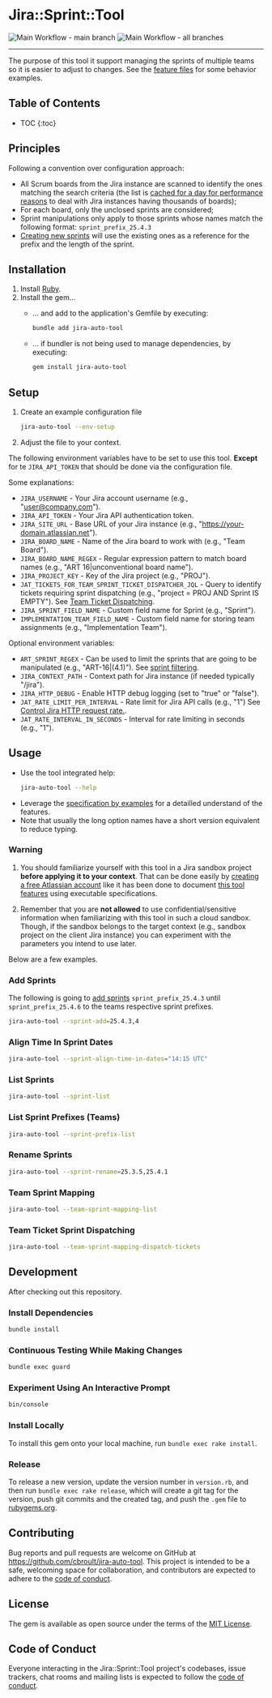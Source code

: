 # Jira::Sprint::Tool

![Main Workflow - main branch](https://github.com/cbroult/jira-auto-tool/actions/workflows/main.yml/badge.svg?branch=main&label=Ruby%20-%20main%20branch)
![Main Workflow - all branches](https://github.com/cbroult/jira-auto-tool/actions/workflows/main.yml/badge.svg?label=Ruby%20-%20all%20branches)

****
The purpose of this tool it support managing the sprints of multiple teams so it is easier to adjust to changes.
See the [feature files](./features) for some behavior examples.

## Table of Contents

<!-- Generated using jekyll-toc -->

* TOC
  {:toc}

## Principles

Following a convention over configuration approach:
* All Scrum boards from the Jira instance are scanned to identify the ones matching the search criteria 
(the list is [cached for a day for performance reasons](./features/cache_boards.feature) to deal with Jira 
instances having thousands of boards);
* For each board, only the unclosed sprints are considered;
* Sprint manipulations only apply to those sprints whose names match the following format: `sprint_prefix_25.4.3`
* [Creating new sprints](./features/create_sprints_using_existing_ones_as_reference.feature) 
will use the existing ones as a reference for the prefix and the length of the sprint.

## Installation

1. Install [Ruby](https://www.ruby-lang.org/en/downloads/).
1. Install the gem...
   * ... and add to the application's Gemfile by executing:

     ```bash
     bundle add jira-auto-tool
     ```
     
   * ... if bundler is not being used to manage dependencies, by executing:
     
     ```bash
     gem install jira-auto-tool
     ```

## Setup

1. Create an example configuration file
   ```bash
   jira-auto-tool --env-setup
   ```
2. Adjust the file to your context. 

The following environment variables have to be set to use this tool. **Except** for te `JIRA_API_TOKEN` that should 
be done via the configuration file.

Some explanations:

- `JIRA_USERNAME` - Your Jira account username (e.g., "user@company.com").
- `JIRA_API_TOKEN` - Your Jira API authentication token.
- `JIRA_SITE_URL` - Base URL of your Jira instance (e.g., "https://your-domain.atlassian.net").
- `JIRA_BOARD_NAME` - Name of the Jira board to work with (e.g., "Team Board").
- `JIRA_BOARD_NAME_REGEX` - Regular expression pattern to match board names (e.g., "ART 16|unconventional board name").
- `JIRA_PROJECT_KEY` - Key of the Jira project (e.g., "PROJ").
- `JAT_TICKETS_FOR_TEAM_SPRINT_TICKET_DISPATCHER_JQL` - Query to identify tickets requiring sprint dispatching 
(e.g., "project = PROJ AND Sprint IS EMPTY"). 
See [Team Ticket Dispatching](./features/assign_tickets_to_team_sprints.feature).
- `JIRA_SPRINT_FIELD_NAME` - Custom field name for Sprint (e.g., "Sprint").
- `IMPLEMENTATION_TEAM_FIELD_NAME` - Custom field name for storing team assignments (e.g., "Implementation Team").

Optional environment variables:

- `ART_SPRINT_REGEX` - Can be used to limit the sprints that are going to be manipulated (e.g., "ART-16|(4\.1)"). 
See [sprint filtering](./features/sprint_filtering.feature).
- `JIRA_CONTEXT_PATH` - Context path for Jira instance (if needed typically "/jira").
- `JIRA_HTTP_DEBUG` - Enable HTTP debug logging (set to "true" or "false").
- `JAT_RATE_LIMIT_PER_INTERVAL` - Rate limit for Jira API calls (e.g., "1") 
See [Control Jira HTTP request rate.](./features/control_http_request_rate_limit.feature).
- `JAT_RATE_INTERVAL_IN_SECONDS` - Interval for rate limiting in seconds (e.g., "1").

## Usage

* Use the tool integrated help: 
  ```bash
  jira-auto-tool --help
  ```
* Leverage the [specification by examples](./features) for a detailled understand of the features.
* Note that usually the long option names have a short version equivalent to reduce typing.

### Warning

1. You should familiarize yourself with this tool in a Jira sandbox project **before applying it to your context**.
   That can be done easily by [creating a free Atlassian account](https://www.atlassian.com/software)
   like it has been done to document [this tool features](./features) using executable specifications.

1. Remember that you are **not allowed** to use confidential/sensitive information when familiarizing with this tool
   in such a cloud sandbox. Though, if the sandbox belongs to the target context
   (e.g., sandbox project on the client Jira instance) you can experiment with the parameters you intend to use later.

Below are a few examples.

### Add Sprints

The following is going to [add sprints](./features/create_sprints_using_existing_ones_as_reference.feature) 
`sprint_prefix_25.4.3` until `sprint_prefix_25.4.6` 
to the teams respective sprint prefixes. 
```bash
jira-auto-tool --sprint-add=25.4.3,4
```

### Align Time In Sprint Dates

````bash
jira-auto-tool --sprint-align-time-in-dates="14:15 UTC"
````

### List Sprints

```bash
jira-auto-tool --sprint-list
```

### List Sprint Prefixes (Teams)

```bash
jira-auto-tool --sprint-prefix-list
```

### Rename Sprints

```bash
jira-auto-tool --sprint-rename=25.3.5,25.4.1
```

### Team Sprint Mapping

```bash
jira-auto-tool --team-sprint-mapping-list
```

### Team Ticket Sprint Dispatching

```bash
jira-auto-tool --team-sprint-mapping-dispatch-tickets
```

## Development

After checking out this repository.

### Install Dependencies

```bash
bundle install
```

### Continuous Testing While Making Changes

```bash
bundle exec guard
```

### Experiment Using An Interactive Prompt

```bash
bin/console
```
 
### Install Locally

To install this gem onto your local machine, run `bundle exec rake install`.

### Release

To release a new version, update the version number in `version.rb`, and then run `bundle exec rake release`, which will create a git tag for the version, push git commits and the created tag, and push the `.gem` file to [rubygems.org](https://rubygems.org).

## Contributing

Bug reports and pull requests are welcome on GitHub at https://github.com/cbroult/jira-auto-tool. This project is intended to be a safe, welcoming space for collaboration, and contributors are expected to adhere to the [code of conduct](https://github.com/[USERNAME]/jira-auto-tool/blob/master/CODE_OF_CONDUCT.md).

## License

The gem is available as open source under the terms of the [MIT License](https://opensource.org/licenses/MIT).

## Code of Conduct

Everyone interacting in the Jira::Sprint::Tool project's codebases, issue trackers, chat rooms and mailing lists is expected to follow the [code of conduct](https://github.com/[USERNAME]/jira-auto-tool/blob/master/CODE_OF_CONDUCT.md).
